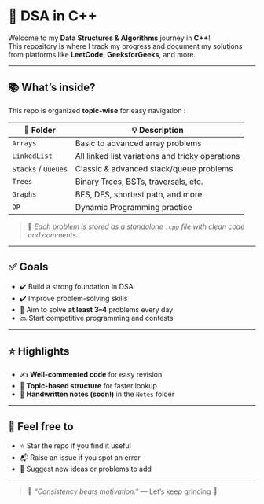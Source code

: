 # 🚀 DSA in C++

Welcome to my **Data Structures & Algorithms** journey in **C++**!  
This repository is where I track my progress and document my solutions from platforms like **LeetCode**, **GeeksforGeeks**, and more.

---

## 📚 What’s inside?

This repo is organized **topic-wise** for easy navigation :

| 📁 Folder | 💡 Description |
|-----------|----------------|
| `Arrays`  | Basic to advanced array problems |
| `LinkedList` | All linked list variations and tricky operations |
| `Stacks` / `Queues` | Classic & advanced stack/queue problems |
| `Trees`   | Binary Trees, BSTs, traversals, etc. |
| `Graphs`  | BFS, DFS, shortest path, and more |
| `DP`      | Dynamic Programming practice |

> 🔖 *Each problem is stored as a standalone `.cpp` file with clean code and comments.*

---

## ✅ Goals

- ✔️ Build a strong foundation in DSA
- ✔️ Improve problem-solving skills
- 🚧 Aim to solve **at least 3–4** problems every day
- 🔜 Start competitive programming and contests

---

## ⭐ Highlights

- ✍️ **Well-commented code** for easy revision
- 📂 **Topic-based structure** for faster lookup
- 📝 **Handwritten notes (soon!)** in the `Notes` folder

---

## 🙌 Feel free to

- ⭐ Star the repo if you find it useful
- 📬 Raise an issue if you spot an error
- 🤝 Suggest new ideas or problems to add

---

> 💬 _“Consistency beats motivation.”_ — Let’s keep grinding 🚀

